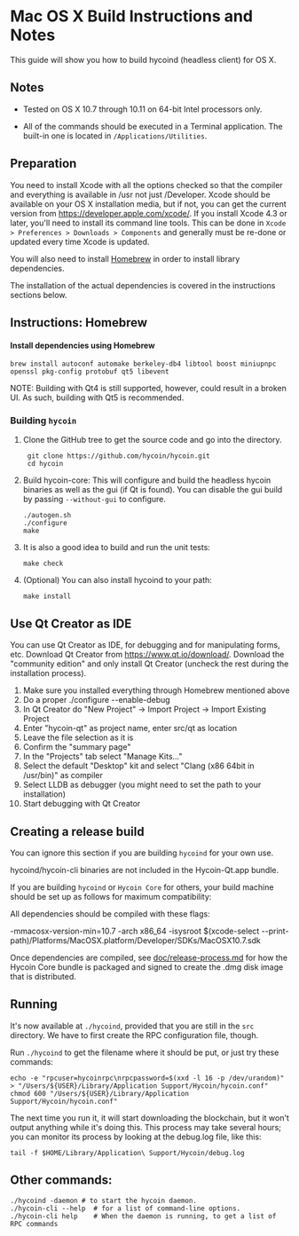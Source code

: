 Mac OS X Build Instructions and Notes
====================================
This guide will show you how to build hycoind (headless client) for OS X.

Notes
-----

* Tested on OS X 10.7 through 10.11 on 64-bit Intel processors only.

* All of the commands should be executed in a Terminal application. The
built-in one is located in `/Applications/Utilities`.

Preparation
-----------

You need to install Xcode with all the options checked so that the compiler
and everything is available in /usr not just /Developer. Xcode should be
available on your OS X installation media, but if not, you can get the
current version from https://developer.apple.com/xcode/. If you install
Xcode 4.3 or later, you'll need to install its command line tools. This can
be done in `Xcode > Preferences > Downloads > Components` and generally must
be re-done or updated every time Xcode is updated.

You will also need to install [Homebrew](http://brew.sh) in order to install library
dependencies.

The installation of the actual dependencies is covered in the instructions
sections below.

Instructions: Homebrew
----------------------

#### Install dependencies using Homebrew

    brew install autoconf automake berkeley-db4 libtool boost miniupnpc openssl pkg-config protobuf qt5 libevent

NOTE: Building with Qt4 is still supported, however, could result in a broken UI. As such, building with Qt5 is recommended.

### Building `hycoin`

1. Clone the GitHub tree to get the source code and go into the directory.

        git clone https://github.com/hycoin/hycoin.git
        cd hycoin

2.  Build hycoin-core:
    This will configure and build the headless hycoin binaries as well as the gui (if Qt is found).
    You can disable the gui build by passing `--without-gui` to configure.

        ./autogen.sh
        ./configure
        make

3.  It is also a good idea to build and run the unit tests:

        make check

4.  (Optional) You can also install hycoind to your path:

        make install

Use Qt Creator as IDE
------------------------
You can use Qt Creator as IDE, for debugging and for manipulating forms, etc.
Download Qt Creator from https://www.qt.io/download/. Download the "community edition" and only install Qt Creator (uncheck the rest during the installation process).

1. Make sure you installed everything through Homebrew mentioned above
2. Do a proper ./configure --enable-debug
3. In Qt Creator do "New Project" -> Import Project -> Import Existing Project
4. Enter "hycoin-qt" as project name, enter src/qt as location
5. Leave the file selection as it is
6. Confirm the "summary page"
7. In the "Projects" tab select "Manage Kits..."
8. Select the default "Desktop" kit and select "Clang (x86 64bit in /usr/bin)" as compiler
9. Select LLDB as debugger (you might need to set the path to your installation)
10. Start debugging with Qt Creator

Creating a release build
------------------------
You can ignore this section if you are building `hycoind` for your own use.

hycoind/hycoin-cli binaries are not included in the Hycoin-Qt.app bundle.

If you are building `hycoind` or `Hycoin Core` for others, your build machine should be set up
as follows for maximum compatibility:

All dependencies should be compiled with these flags:

 -mmacosx-version-min=10.7
 -arch x86_64
 -isysroot $(xcode-select --print-path)/Platforms/MacOSX.platform/Developer/SDKs/MacOSX10.7.sdk

Once dependencies are compiled, see [doc/release-process.md](release-process.md) for how the Hycoin Core
bundle is packaged and signed to create the .dmg disk image that is distributed.

Running
-------

It's now available at `./hycoind`, provided that you are still in the `src`
directory. We have to first create the RPC configuration file, though.

Run `./hycoind` to get the filename where it should be put, or just try these
commands:

    echo -e "rpcuser=hycoinrpc\nrpcpassword=$(xxd -l 16 -p /dev/urandom)" > "/Users/${USER}/Library/Application Support/Hycoin/hycoin.conf"
    chmod 600 "/Users/${USER}/Library/Application Support/Hycoin/hycoin.conf"

The next time you run it, it will start downloading the blockchain, but it won't
output anything while it's doing this. This process may take several hours;
you can monitor its process by looking at the debug.log file, like this:

    tail -f $HOME/Library/Application\ Support/Hycoin/debug.log

Other commands:
-------

    ./hycoind -daemon # to start the hycoin daemon.
    ./hycoin-cli --help  # for a list of command-line options.
    ./hycoin-cli help    # When the daemon is running, to get a list of RPC commands
